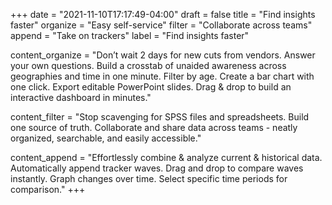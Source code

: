 +++
date = "2021-11-10T17:17:49-04:00"
draft = false
title = "Find insights faster"
organize = "Easy self-service"
filter = "Collaborate across teams"
append = "Take on trackers"
label = "Find insights faster"

 content_organize = "Don’t wait 2 days for new cuts from vendors. Answer your own questions. Build a crosstab of unaided awareness across geographies and time in one minute. Filter by age. Create a bar chart with one click. Export editable PowerPoint slides. Drag & drop to build an interactive dashboard in minutes."

 content_filter = "Stop scavenging for SPSS files and spreadsheets. Build one source of truth. Collaborate and share data across teams - neatly organized, searchable, and easily accessible."

 content_append = "Effortlessly combine & analyze current & historical data. Automatically append tracker waves. Drag and drop to compare waves instantly. Graph changes over time.  Select specific time periods for comparison."
+++


